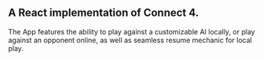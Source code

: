 ## A React implementation of Connect 4. 

The App features the ability to play against a customizable AI locally, or play against an opponent online, as well as seamless resume mechanic for local play.
